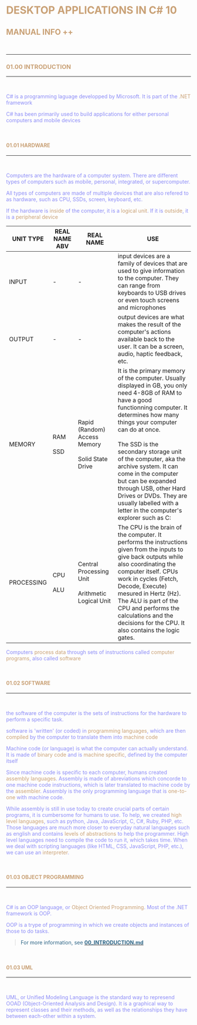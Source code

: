 <span style="color:#8C8CF7">

# <span style="color:#C9A176">DESKTOP APPLICATIONS IN C# 10
## <span style="color:#C9A176">MANUAL INFO ++

<br>

________
### <a id="introduction"><span style="color:#C9A176">01.00 INTRODUCTION</a>
________________

<br>

C# is a programming laguage developped by Microsoft. It is part of the <span style="color:C9A176">.NET</span> framework

C# has been primarily used to build applications for either personal computers and mobile devices

<br>

#### <a id="hardwareIntro"><span style="color:#C9A176">01.01 HARDWARE</a>
---------------------
<br>

Computers are the hardware of a computer system. There are different types of computers such as mobile, personal, integrated, or supercomputer.

All types of computers are made of multiple devices that are also refered to as hardware, such as CPU, SSDs, screen, keyboard, etc.

If the hardware is <span style="color:C9A176">inside</span> of the computer, it is a <span style="color:C9A176">logical unit</span>. If it is <span style="color:C9A176">outside</span>, it is a <span style="color:C9A176">peripheral device</span>

| UNIT TYPE | REAL NAME ABV | REAL NAME | USE |
|-----------|---------------|-----------|-----|
| INPUT     |      -        |  -        | input devices are a family of devices that are used to give information to the computer. They can range from keyboards to USB drives or even touch screens and microphones |
| OUTPUT    |     -          |    -      | output devices are what makes the result of the computer's actions available back to the user. It can be a screen, audio, haptic feedback, etc. |
| MEMORY   | RAM <br> <br> SSD  | Rapid (Random) Access Memory <br> <br> Solid State Drive | It is the primary memory of the computer. Usually displayed in GB, you only need 4-8GB of RAM to have a good functionning computer. It determines how many things your computer can do at once. <br> <br> The SSD is the secondary storage unit of the computer, aka the archive system. It can come in the computer but can be expanded through USB, other Hard Drives or DVDs. They are usually labelled with a letter in the computer's explorer such as C:|
| PROCESSING | CPU <br> <br> ALU | Central Processing Unit <br> <br> Arithmetic Logical Unit | The CPU is the brain of the computer. It performs the instructions given from the inputs to give back outputs while also coordinating the computer itself. CPUs work in cycles (Fetch, Decode, Execute) mesured in Hertz (Hz). <br> The ALU is part of the CPU and performs the calculations and the decisions for the CPU. It also contains the logic gates. |

Computers <span style="color:C9A176">process data</span> through sets of instructions called <span style="color:C9A176">computer programs</span>, also called <span style="color:C9A176">software</span>


<br>

#### <a id="softwareIntro"><span style="color:#C9A176">01.02 SOFTWARE</a>
---------------------
<br>

the software of the computer is the sets of instructions for the hardware to perform a specific task.

software is 'written' (or coded) in <span style="color:C9A176">programming languages</span>, which are then <span style="color:C9A176">compiled</span> by the computer to translate them into <span style="color:C9A176">machine code</span>

Machine code (or language) is what the computer can actually understand. It is made of <span style="color:C9A176">binary code</span> and is <span style="color:C9A176">machine specific</span>, defined by the computer itself

Since machine code is specific to each computer, humans created <span style="color:C9A176">assembly languages</span>. Assembly is made of abreviations which concorde to one machine code instructions, which is later translated to machine code by the <span style="color:C9A176">assembler</span>. Assembly is the only programming language that is <span style="color:C9A176">one-to-one</span> with machine code.

While assembly is still in use today to create crucial parts of certain programs, it is cumbersome for humans to use. To help, we created <span style="color:C9A176">high level languages</span>, such as python, Java, JavaScript, C, C#, Ruby, PHP, etc. Those languages are much more closer to everyday natural languages such as english and contains <span style="color:C9A176">levels of abstractions</span> to help the programmer.
High level languages need to compile the code to run it, which takes time. When we deal with scripting languages (like HTML, CSS, JavaScript, PHP, etc.), we can use an <span style="color:C9A176">interpreter</span>.


<br>

#### <a id="OOPIntro"><span style="color:#C9A176">01.03 OBJECT PROGRAMMING</a>
---------------------
<br>

C# is an OOP language, or <span style="color:C9A176">Object Oriented Programming</span>. Most of the .NET framework is OOP.

OOP is a trype of programming in which we create objects and instances of those to do tasks.

> <span style="color:#2C6485"> For more information, see <a href="00_INTRODUCTION.md"><span style="color:#2C6485">**00_INTRODUCTION.md**</a>


<br>

#### <a id="UMLIntro"><span style="color:#C9A176">01.03 UML</a>
---------------------
<br>

UML, or Unified Modeling Language is the standard way to represend OOAD (Object-Oriented Analysis and Design). It is a graphical way to represent classes and their methods, as well as the relationships they have between each-other within a system.






